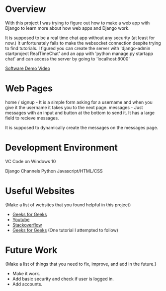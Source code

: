 # Overview

With this project I was trying to figure out how to make a web app with Django to learn more about how web apps and Django work.

It is supposed to be a real time chat app without any security (at least for now.) It unfortunately fails to make the websocket connection despite trying to find tutorials. I figured you can create the server with 
'django-admin startproject RealTimeChat' and an app with 'python manage.py startapp chat' and can access the server by going to 'localhost:8000'

[Software Demo Video](https://youtu.be/jQkXi9Lhn24)

# Web Pages

home / signup - It is a simple form asking for a username and when you give it the username it takes you to the next page.
messages - Just messages with an input and button at the bottom to send it. It has a large field to recieve messages.

It is supposed to dynamically create the messages on the messages page.

# Development Environment

VC Code on Windows 10

Django
Channels
Python
Javascript/HTML/CSS

# Useful Websites

{Make a list of websites that you found helpful in this project}
* [Geeks for Geeks](https://www.geeksforgeeks.org/how-to-create-a-basic-project-using-mvt-in-django/)
* [Youtube](https://www.youtube.com/watch?v=TrsI4xbZILg)
* [Stackoverflow](https://www.stackoverflow.com)
* [Geeks for Geeks](https://www.geeksforgeeks.org/realtime-chat-app-using-django/) (One tutorial I attempted to follow)

# Future Work

{Make a list of things that you need to fix, improve, and add in the future.}
* Make it work.
* Add basic security and check if user is logged in.
* Add accounts.